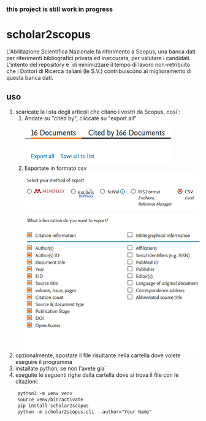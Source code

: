 ### this project is still work in progress

# scholar2scopus

L'Abilitazione Scientifica Nazionale fa riferimento a Scopus, una banca dati per riferimenti bibliografici privata ed inaccurata, per valutare i candidati. L'intento del repository e` di minimizzare il tempo di lavoro non-retribuito che i Dottori di Ricerca italiani (le S.V.) contribuiscono al miglioramento di questa banca dati.

## uso
1. scaricate la lista degli articoli che citano i vostri da Scopus, cosi`:
   1. Andate su "cited by", cliccate su "export all"
   ![Export link](assets/export_scopus.png)
   2. Esportate in formato csv
   ![Export format](assets/export_format.png)
2. opzionalmente, spostate il file risultante nella cartella dove volete eseguire il programma
3. installate python, se non l'avete gia`
4. eseguite le seguenti righe dalla cartella dove si trova il file con le citazioni:
```shell
    python3 -m venv venv
    source venv/bin/activate
    pip install scholar2scopus
    python -m scholar2scopus.cli --author="Your Name"
```


